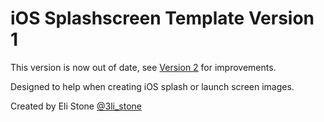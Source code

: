 iOS Splashscreen Template Version 1
============================

This version is now out of date, see [Version 2](https://github.com/elistone/ios-splashscreen-template-v2) for improvements.


Designed to help when creating iOS splash or launch screen images.


Created by Eli Stone [@3li_stone](https://twitter.com/3li_Stone)
